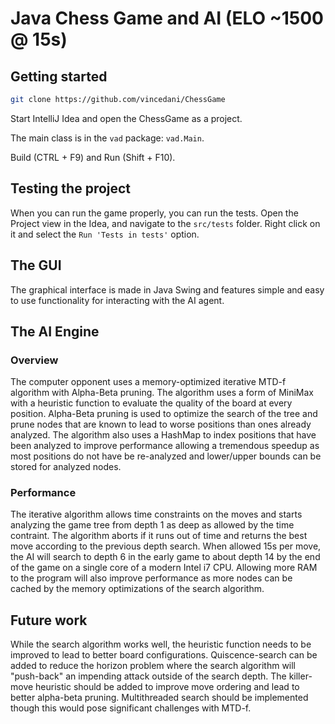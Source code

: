 # Java Chess Game and AI (ELO ~1500 @ 15s)

## Getting started

```bash
git clone https://github.com/vincedani/ChessGame
```

Start IntelliJ Idea and open the ChessGame as a project.

The main class is in the `vad` package: `vad.Main`.

Build (CTRL + F9) and Run (Shift + F10).

## Testing the project

When you can run the game properly, you can run the tests.
Open the Project view in the Idea, and navigate to the `src/tests` folder.
Right click on it and select the `Run 'Tests in tests'` option.

## The GUI

The graphical interface is made in Java Swing and features simple and easy to use functionality for interacting with the AI agent.

## The AI Engine

### Overview

The computer opponent uses a memory-optimized iterative MTD-f algorithm with Alpha-Beta pruning. The algorithm uses a form of MiniMax with a heuristic function to evaluate the quality of the board at every position. Alpha-Beta pruning is used to optimize the search of the tree and prune nodes that are known to lead to worse positions than ones already analyzed. The algorithm also uses a HashMap to index positions that have been analyzed to improve performance allowing a tremendous speedup as most positions do not have be re-analyzed and lower/upper bounds can be stored for analyzed nodes.

### Performance

The iterative algorithm allows time constraints on the moves and starts analyzing the game tree from depth 1 as deep as allowed by the time contraint. The algorithm aborts if it runs out of time and returns the best move according to the previous depth search. When allowed 15s per move, the AI will search to depth 6 in the early game to about depth 14 by the end of the game on a single core of a modern Intel i7 CPU. Allowing more RAM to the program will also improve performance as more nodes can be cached by the memory optimizations of the search algorithm.

## Future work

While the search algorithm works well, the heuristic function needs to be improved to lead to better board configurations.
Quiscence-search can be added to reduce the horizon problem where the search algorithm will "push-back" an impending attack outside of the search depth.
The killer-move heuristic should be added to improve move ordering and lead to better alpha-beta pruning.
Multithreaded search should be implemented though this would pose significant challenges with MTD-f.
